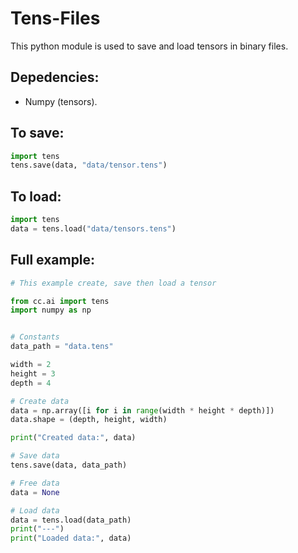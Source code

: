 # Tens-Files
This python module is used to save and load tensors in binary files. 

## Depedencies:
- Numpy (tensors).

## To save:
```python
import tens
tens.save(data, "data/tensor.tens")
```

## To load:
```python
import tens
data = tens.load("data/tensors.tens")
```

## Full example:
```python
# This example create, save then load a tensor

from cc.ai import tens
import numpy as np


# Constants
data_path = "data.tens"

width = 2
height = 3
depth = 4

# Create data
data = np.array([i for i in range(width * height * depth)])
data.shape = (depth, height, width)

print("Created data:", data)

# Save data
tens.save(data, data_path)

# Free data
data = None

# Load data
data = tens.load(data_path)
print("---")
print("Loaded data:", data)
```
